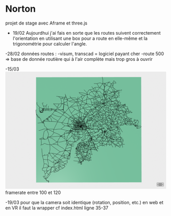 # Norton
projet de stage avec Aframe et three.js

- 19/02
Aujourdhui j'ai fais en sorte que les routes suivent correctement l'orientation en utilisant une box pour a route en elle-même et la trigonométrie pour calculer l'angle.

-28/02
données routes :
-visum, transcad = logiciel payant cher
-route 500 => base de donnée routière qui à l'air complète mais trop gros à ouvrir

-15/03
![map_bordeaux](image.png) framerate entre 100 et 120

-19/03
pour que la camera soit identique (rotation, position, etc.) en web et en VR il faut la wrapper cf index.html ligne 35-37